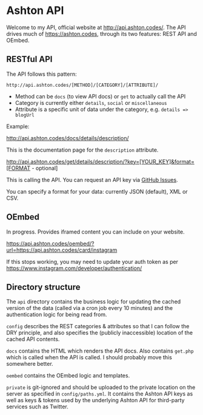 # Ashton API

Welcome to my API, official website at http://api.ashton.codes/. The API drives much of https://ashton.codes, through its two features: REST API and OEmbed.

## RESTful API

The API follows this pattern:

`http://api.ashton.codes/[METHOD]/[CATEGORY]/[ATTRIBUTE]/`

- Method can be `docs` (to view API docs) or `get` to actually call the API
- Category is currently either `details`, `social` or `miscellaneous`
- Attribute is a specific unit of data under the category, e.g. `details => blogUrl`

Example:

http://api.ashton.codes/docs/details/description/

This is the documentation page for the `description` attribute.

http://api.ashton.codes/get/details/description/?key=[YOUR_KEY]&format=[FORMAT - optional]

This is calling the API. You can request an API key via [GitHub Issues](https://github.com/ChrisBAshton/ashton-api/issues).

You can specify a format for your data: currently JSON (default), XML or CSV.

## OEmbed

In progress. Provides iframed content you can include on your website.

https://api.ashton.codes/oembed/?url=https://api.ashton.codes/card/instagram

If this stops working, you may need to update your auth token as per
https://www.instagram.com/developer/authentication/

## Directory structure

The `api` directory contains the business logic for updating the cached version of the data (called via a cron job every 10 minutes) and the authentication logic for being read from.

`config` describes the REST categories & attributes so that I can follow the DRY principle, and also specifies the (publicly inaccessible) location of the cached API contents.

`docs` contains the HTML which renders the API docs. Also contains `get.php` which is called when the API is called. I should probably move this somewhere better.

`oembed` contains the OEmbed logic and templates.

`private` is git-ignored and should be uploaded to the private location on the server as specified in `config/paths.yml`. It contains the Ashton API keys as well as keys & tokens used by the underlying Ashton API for third-party services such as Twitter.

